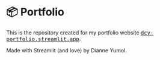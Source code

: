 # 📦 Portfolio

This is the repository created for my portfolio website <a href="https://dcy-portfolio.streamlit.app/"><samp>dcy-portfolio.streamlit.app</samp></a>.

Made with Streamlit (and love) by Dianne Yumol.
